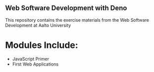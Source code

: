 ## Web Software Development with Deno
This repository contains the exercise materials from the Web Software Development at Aalto University

# Modules Include:
- JavaScript Primer
- First Web Applications
